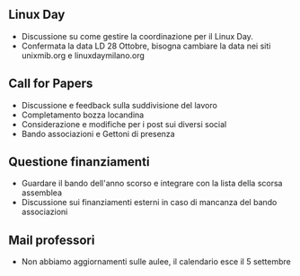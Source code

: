 ## Linux Day
- Discussione su come gestire la coordinazione per il Linux Day.
- Confermata la data LD 28 Ottobre, bisogna cambiare la data nei siti unixmib.org e linuxdaymilano.org

## Call for Papers
- Discussione e feedback sulla suddivisione del lavoro
- Completamento bozza locandina
- Considerazione e modifiche per i post sui diversi social
- Bando associazioni e Gettoni di presenza

## Questione finanziamenti
- Guardare il bando dell'anno scorso e integrare con la lista della scorsa assemblea
- Discussione sui finanziamenti esterni in caso di mancanza del bando associazioni

## Mail professori 
- Non abbiamo aggiornamenti sulle aulee, il calendario esce il 5 settembre
